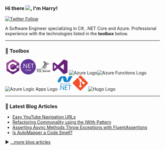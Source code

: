 ### Hi there <img src="https://raw.githubusercontent.com/MartinHeinz/MartinHeinz/master/wave.gif" width="30px">, I'm Harry!

 [![Twitter Follow](https://img.shields.io/twitter/follow/hbellamy?label=People%20following%20me%20on%20Twitter&style=social)](https://twitter.com/intent/follow?screen_name=hbellamy)

A Software Engineer specializing in C#, .NET Core and Azure. Professional experience with the technologies listed in the **toolbox** below.

---

### 🧰 Toolbox

<img src="https://github.com/devicons/devicon/blob/master/icons/csharp/csharp-original.svg" alt="C# Logo" width="50" height="50"/><img src="https://github.com/devicons/devicon/blob/master/icons/dotnetcore/dotnetcore-original.svg" alt=" Logo" width="50" height="50"/><img src="https://github.com/devicons/devicon/blob/master/icons/microsoftsqlserver/microsoftsqlserver-plain-wordmark.svg" alt="SQL Server Logo" width="50" height="50"/> <img src="https://github.com/devicons/devicon/blob/master/icons/visualstudio/visualstudio-plain.svg" alt="Visual Studio Logo" width="50" height="50"/>
<img src="https://cdn.worldvectorlogo.com/logos/azure-1.svg" alt="Azure Logo" width="50" height="50"/><img src="http://code.benco.io/icon-collection/azure-icons/Function-Apps.svg" alt="Azure Functions Logo" width="50" height="50"/><img src="http://code.benco.io/icon-collection/azure-icons/Logic-Apps.svg" alt="Azure Logic Apps Logo" width="50" height="50"/><img src="https://github.com/devicons/devicon/blob/master/icons/dot-net/dot-net-plain-wordmark.svg" alt=".NET Logo" width="50" height="50"/><img src="https://github.com/devicons/devicon/blob/master/icons/git/git-original.svg" alt="Git Logo" width="50" height="50"/><img src="https://upload.wikimedia.org/wikipedia/commons/a/af/Logo_of_Hugo_the_static_website_generator.svg" alt="Hugo Logo" width="50" height="50"/>

---

### 📘 Latest Blog Articles

<!-- BLOG-POST-LIST:START -->
- [Easy YouTube Navigation URLs](https://harrybellamy.com/posts/easy-youtube-navigation-urls/)
- [Refactoring Commonality using the IWith Pattern](https://harrybellamy.com/posts/the-iwith-pattern/)
- [Asserting Async Methods Throw Exceptions with FluentAssertions](https://harrybellamy.com/posts/async-methods-and-exceptions-fluentassertions/)
- [Is AutoMapper a Code Smell?](https://harrybellamy.com/posts/is-automapper-a-code-smell/)
<!-- BLOG-POST-LIST:END -->

▶ [...more blog articles](https://harrybellamy.com)
